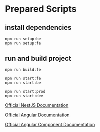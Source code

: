 # Prepared Scripts
## install dependencies
```
npm run setup:be
npm run setup:fe
```

## run and build project
```
npm run build:fe

npm run start:fe
npm run start:be

npm run start:prod
npm run start:dev
```
[Official NestJS Documentation](https://nestjs.com)

[Official Angular Documentation](https://angular.io)

[Official Angular Component Documentation](https://material.angular.io)
